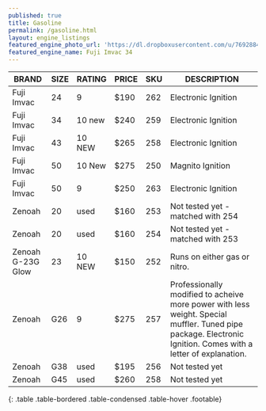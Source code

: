 ```yaml
---
published: true
title: Gasoline
permalink: /gasoline.html
layout: engine_listings
featured_engine_photo_url: 'https://dl.dropboxusercontent.com/u/76928840/Website%20Photos/featured/gas.jpg'
featured_engine_name: Fuji Imvac 34
---
```



















BRAND              |  SIZE   |  RATING  |  PRICE  |  SKU   |   DESCRIPTION
-------------------|---------|----------|---------|--------|--------------------                                                 
Fuji Imvac         | 24      | 9        | $190    | 262    | Electronic Ignition                                         
Fuji Imvac         | 34      | 10 new   | $240    | 259    | Electronic Ignition                                  
Fuji Imvac         | 43      | 10 NEW   | $265    | 258    | Electronic Ignition
Fuji Imvac         | 50      | 10 New   | $275    | 250    | Magnito Ignition
Fuji Imvac         | 50      | 9        | $250    | 263    | Electronic Ignition                          
Zenoah             | 20      | used     | $160    | 253    | Not tested yet - matched with 254
Zenoah             | 20      | used     | $160    | 254    | Not tested yet - matched with 253 
Zenoah G-23G Glow  | 23      | 10 NEW   | $150    | 252    | Runs on either gas or nitro.                                          
Zenoah             | G26     | 9        | $275    | 257    | Professionally modified to acheive more power with less weight. Special muffler. Tuned pipe package. Electronic Ignition.  Comes with a letter of explanation.                                         
Zenoah             | G38     | used     | $195    | 256    | Not tested yet
Zenoah             | G45     | used     | $260    | 258    | Not tested yet                                          
{: .table .table-bordered .table-condensed .table-hover .footable}
